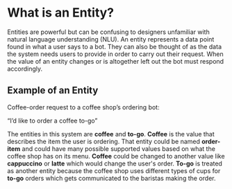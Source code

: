 # What is an Entity?
Entities are powerful but can be confusing to designers unfamiliar with natural language understanding (NLU). An entity represents a data point found in what a user says to a bot. They can also be thought of as the data the system needs users to provide in order to carry out their request. When the value of an entity changes or is altogether left out the bot must respond accordingly.  

## Example of an Entity
Coffee-order request to a coffee shop’s ordering bot:

“I’d like to order a coffee to-go”

The entities in this system are **coffee** and **to-go**. **Coffee** is the value that describes the item the user is ordering. That entity could be named **order-item** and could have many possible supported values based on what the coffee shop has on its menu. **Coffee** could be changed to another value like **cappuccino** or **latte** which would change the user's order. **To-go** is treated as another entity because the coffee shop uses different types of cups for **to-go** orders which gets communicated to the baristas making the order. 
